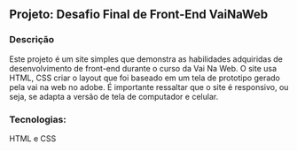 ## Projeto: Desafio Final de Front-End VaiNaWeb

### Descrição
Este projeto é um site simples que demonstra as habilidades adquiridas de desenvolvimento de front-end durante o curso da Vai Na Web. O site usa HTML, CSS criar o layout que foi baseado em um tela de prototipo gerado pela vai na web no adobe. É importante ressaltar que o site é responsivo, ou seja, se adapta a versão de tela de computador e celular.

### Tecnologias:
HTML e CSS